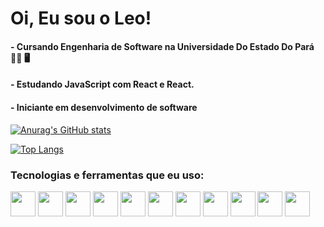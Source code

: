 <h1>Oi, Eu sou o Leo!</h1>
<h4>- Cursando Engenharia de Software na Universidade Do Estado Do Pará  👨‍🎓 🖥️</h4>
<h4>- Estudando JavaScript com React e React.</h4> 
<h4>- Iniciante em desenvolvimento de software</h4>


[![Anurag's GitHub stats](https://github-readme-stats.vercel.app/api?username=LeoCardoso910&show_icons=true&theme=tokyonight&hide=contribs,prs&)](https://github.com/LeoCardoso910/github-readme-stats)

[![Top Langs](https://github-readme-stats.vercel.app/api/top-langs/?username=anuraghazra&layout=compact&theme=tokyonight)](https://github.com/anuraghazra/github-readme-stats)

<h3>Tecnologias e ferramentas que eu uso:</h3>

<div>
  <img align="center" height="40" width="40" src="https://cdn.jsdelivr.net/gh/devicons/devicon/icons/javascript/javascript-original.svg" />  
  
  <img align="center" height="40" width="40" src="https://cdn.jsdelivr.net/gh/devicons/devicon/icons/react/react-original-wordmark.svg" />
  
  <img align="center" height="40" width="40" src="https://cdn.jsdelivr.net/gh/devicons/devicon/icons/java/java-original-wordmark.svg" />
  
  <img align="center" height="40" width="40" src="https://cdn.jsdelivr.net/gh/devicons/devicon/icons/html5/html5-original.svg" />
  
  <img align="center" height="40" width="40" src="https://cdn.jsdelivr.net/gh/devicons/devicon/icons/css3/css3-original.svg" />
  
  <img align="center" height="40" width="40" src="https://cdn.jsdelivr.net/gh/devicons/devicon/icons/arduino/arduino-original-wordmark.svg" />
  
  <img align="center" height="40" width="40" src="https://cdn.jsdelivr.net/gh/devicons/devicon/icons/android/android-original.svg" />
  
  <img align="center" height="40" width="40" src="https://cdn.jsdelivr.net/gh/devicons/devicon/icons/c/c-original.svg" />
  
  <img align="center" height="40" width="40" src="https://cdn.jsdelivr.net/gh/devicons/devicon/icons/git/git-original.svg" />
  
  <img align="center" height="40" width="40"  src="https://cdn.jsdelivr.net/gh/devicons/devicon/icons/linux/linux-original.svg" />
  
  <img align="center" height="40" width="40" src="https://cdn.jsdelivr.net/gh/devicons/devicon/icons/vscode/vscode-original.svg" />
          
</div>
